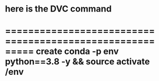 # here is the DVC command
=========================================================
create conda -p env python==3.8 -y  && source activate /env 
=========================================